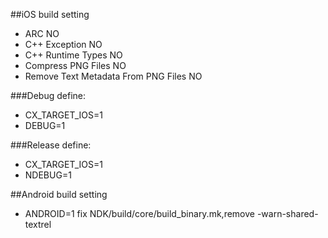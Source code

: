 
##iOS build setting

* ARC NO
* C++ Exception NO
* C++ Runtime Types NO
* Compress PNG Files NO
* Remove Text Metadata From PNG Files NO

###Debug define:
* CX_TARGET_IOS=1
* DEBUG=1

###Release define:
* CX_TARGET_IOS=1
* NDEBUG=1

##Android build setting
* ANDROID=1
fix NDK/build/core/build_binary.mk,remove -warn-shared-textrel
